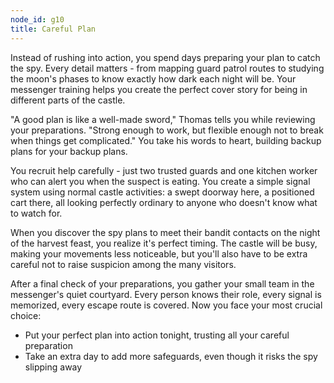 ```yaml
---
node_id: g10
title: Careful Plan
---
```


Instead of rushing into action, you spend days preparing your plan to catch the spy. Every detail matters - from mapping guard patrol routes to studying the moon's phases to know exactly how dark each night will be. Your messenger training helps you create the perfect cover story for being in different parts of the castle.

"A good plan is like a well-made sword," Thomas tells you while reviewing your preparations. "Strong enough to work, but flexible enough not to break when things get complicated." You take his words to heart, building backup plans for your backup plans.

You recruit help carefully - just two trusted guards and one kitchen worker who can alert you when the suspect is eating. You create a simple signal system using normal castle activities: a swept doorway here, a positioned cart there, all looking perfectly ordinary to anyone who doesn't know what to watch for.

When you discover the spy plans to meet their bandit contacts on the night of the harvest feast, you realize it's perfect timing. The castle will be busy, making your movements less noticeable, but you'll also have to be extra careful not to raise suspicion among the many visitors.

After a final check of your preparations, you gather your small team in the messenger's quiet courtyard. Every person knows their role, every signal is memorized, every escape route is covered. Now you face your most crucial choice:

- Put your perfect plan into action tonight, trusting all your careful preparation
- Take an extra day to add more safeguards, even though it risks the spy slipping away
